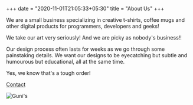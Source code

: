 +++
date = "2020-11-01T21:05:33+05:30"
title = "About Us"
+++

We are a small business specializing in creative t-shirts, coffee mugs and other digital products for programmers, developers and geeks!

We take our art very seriously! And we are picky as nobody's business!!

Our design process often lasts for weeks as we go through some painstaking details. We want our designs to be eyecatching but subtle and humourous but educational, all at the same time.

Yes, we know that's a tough order!

[Contact](/contact)

![Guni's][1]

[1]: /img/gunis_logo.png

